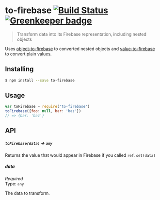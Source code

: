 # to-firebase [![Build Status](https://travis-ci.org/bendrucker/to-firebase.svg?branch=master)](https://travis-ci.org/bendrucker/to-firebase) [![Greenkeeper badge](https://badges.greenkeeper.io/bendrucker/to-firebase.svg)](https://greenkeeper.io/)

> Transform data into its Firebase representation, including nested objects

Uses [object-to-firebase](https://github.com/bendrucker/object-to-firebase) to converted nested objects and [value-to-firebase](https://github.com/bendrucker/value-to-firebase) to convert plain values.

## Installing

```sh
$ npm install --save to-firebase
```

## Usage

```js
var toFirebase = require('to-firebase')
toFirebase({foo: null, bar: 'baz'})
// => {bar: 'baz'}
```

## API

##### `toFirebase(data)` -> `any`

Returns the value that would appear in Firebase if you called `ref.set(data)`

##### data

*Required*  
Type: `any`

The data to transform.
